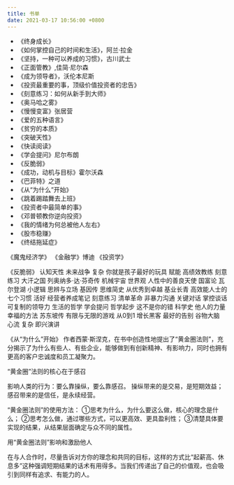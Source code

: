 ```yaml
---
title: 书单
date: 2021-03-17 10:56:00 +0800
---
```


* 《终身成长》
* 《如何掌控自己的时间和生活》，阿兰·拉金
* 《坚持，一种可以养成的习惯》，古川武士
* 《正面管教》,佳简·尼尔森
* 《成为领导者》，沃伦本尼斯
* 《投资最重要的事，顶级价值投资者的忠告》
* 《刻意练习：如何从新手到大师》
* 《奥马哈之雾》
* 《慢慢变富》张居营
* 《爱的五种语言》
* 《贫穷的本质》
* 《突破天性》
* 《快读阅读》
* 《学会提问》尼尔布朗
* 《反脆弱》
* 《成功，动机与目标》霍尔沃森
* 《巴菲特》之道
* 《从“为什么”开始》
* 《跳着踢踏舞去上班》
* 《投资者中最简单的事》
* 《邓普顿教你逆向投资》
* 《我的情绪为何总被他人左右》
* 《股市稳赚》
* 《终结拖延症》


《魔鬼经济学》
《金融学》博迪
《投资学》

《反脆弱》
认知天性
未来战争
复杂
你就是孩子最好的玩具
赋能
高绩效教练
刻意练习
大汗之国
列奥纳多·达·芬奇传
机械宇宙
世界观
人性中的善良天使
国富论
瓦尔登湖
小逻辑
思辨与立场
基因传
思维简史
从优秀到卓越
基业长青
高效能人士的七个习惯
活好
经营者养成笔记
刻意练习
清单革命
非暴力沟通
关键对话
掌控谈话
可复制的领导力
生活的哲学
学会提问
哲学起步
这不是你的错
科学史
他人的力量
幸福的方法
苏东坡传
有限与无限的游戏
从0到1
增长黑客
最好的告别
谷物大脑
心流
复杂
即兴演讲


《从“为什么”开始》
作者西蒙·斯涅克，在书中创造性地提出了“黄金圈法则”，充分揭示了为什么有些人、有些企业，能够做到有创新精神、有影响力，同时也拥有更高的客户忠诚度和员工凝聚力。

“黄金圈”法则的核心在于感召

影响人类的行为：要么靠操纵，要么靠感召。
操纵带来的是交易，是短期效益；
感召带来的是信任，是永续经营。

“黄金圈法则”的使用方法：
①思考为什么，为什么要这么做，核心的理念是什么；
②思考怎么做，通过哪些方式，可以更高效、更具盈利性；
③清楚具体要实现的结果，从结果层面确定与众不同的属性。

用“黄金圈法则”影响和激励他人

在与人合作时，尽量告诉对方你的理念和共同的目标，这样的方式比“起薪高、休息多”这种强调短期结果的话术有用得多。当我们传递出了自己的价值观，也会吸引到同样有追求、有能力的人。
